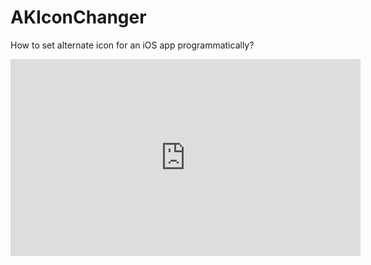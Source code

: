 # AKIconChanger
How to set alternate icon for an iOS app programmatically?

<iframe width="560" height="315" src="https://www.youtube.com/embed/qcV8v-7_dpI" frameborder="0" allow="accelerometer; autoplay; encrypted-media; gyroscope; picture-in-picture" allowfullscreen></iframe>
